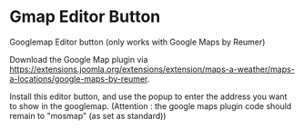 # Gmap Editor Button
Googlemap Editor button (only works with Google Maps by Reumer)

Download the Google Map plugin via https://extensions.joomla.org/extensions/extension/maps-a-weather/maps-a-locations/google-maps-by-reumer.

Install this editor button, and use the popup to enter the address you want to show in the googlemap.
(Attention : the google maps plugin code should remain to "mosmap" (as set as standard))
